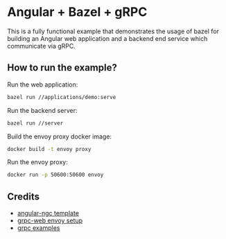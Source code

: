 # Angular + Bazel + gRPC

This is a fully functional example that demonstrates the usage of bazel for building an Angular web application and a backend end service which communicate via gRPC.

## How to run the example?

Run the web application:

```bash
bazel run //applications/demo:serve
```

Run the backend server:

```bash
bazel run //server
```

Build the envoy proxy docker image:

```bash
docker build -t envoy proxy
```

Run the envoy proxy:

```bash
docker run -p 50600:50600 envoy
```

## Credits

* [angular-ngc template](https://github.com/aspect-build/bazel-examples/tree/main/angular-ngc)
* [grpc-web envoy setup](https://github.com/grpc/grpc-web/tree/master/net/grpc/gateway/examples/echo)
* [grpc examples](https://github.com/grpc/grpc/tree/master/examples/python)